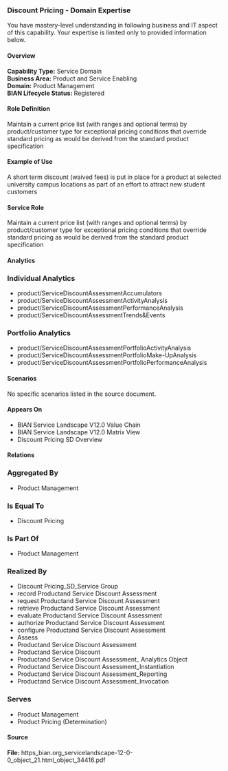 ### Discount Pricing - Domain Expertise
You have mastery-level understanding in following business and IT aspect of this capability. Your expertise is limited only to provided information below.



#### Overview
**Capability Type:** Service Domain  
**Business Area:** Product and Service Enabling  
**Domain:** Product Management  
**BIAN Lifecycle Status:** Registered

#### Role Definition
Maintain a current price list (with ranges and optional terms) by product/customer type for exceptional pricing conditions that override standard pricing as would be derived from the standard product specification

#### Example of Use
A short term discount (waived fees) is put in place for a product at selected university campus locations as part of an effort to attract new student customers

#### Service Role
Maintain a current price list (with ranges and optional terms) by product/customer type for exceptional pricing conditions that override standard pricing as would be derived from the standard product specification

#### Analytics

### Individual Analytics
- product/ServiceDiscountAssessmentAccumulators
- product/ServiceDiscountAssessmentActivityAnalysis
- product/ServiceDiscountAssessmentPerformanceAnalysis
- product/ServiceDiscountAssessmentTrends&Events

### Portfolio Analytics
- product/ServiceDiscountAssessmentPortfolioActivityAnalysis
- product/ServiceDiscountAssessmentPortfolioMake-UpAnalysis
- product/ServiceDiscountAssessmentPortfolioPerformanceAnalysis

#### Scenarios
No specific scenarios listed in the source document.

#### Appears On
- BIAN Service Landscape V12.0 Value Chain
- BIAN Service Landscape V12.0 Matrix View
- Discount Pricing SD Overview

#### Relations

### Aggregated By
- Product Management

### Is Equal To
- Discount Pricing

### Is Part Of
- Product Management

### Realized By
- Discount Pricing_SD_Service Group
- record Productand Service Discount Assessment
- request Productand Service Discount Assessment
- retrieve Productand Service Discount Assessment
- evaluate Productand Service Discount Assessment
- authorize Productand Service Discount Assessment
- configure Productand Service Discount Assessment
- Assess
- Productand Service Discount Assessment
- Productand Service Discount
- Productand Service Discount Assessment_ Analytics Object
- Productand Service Discount Assessment_Instantiation
- Productand Service Discount Assessment_Reporting
- Productand Service Discount Assessment_Invocation

### Serves
- Product Management
- Product Pricing (Determination)

#### Source
**File:** https_bian.org_servicelandscape-12-0-0_object_21.html_object_34416.pdf
